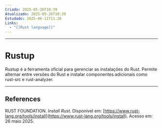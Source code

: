 ```yaml
---
Criado: 2025-05-26T10:39
Atualizado: 2025-05-26T10:39
Estudado: 2025-06-11T11:26
Links:
  - "[[Rust language]]"
---
```

---
# Rustup

Rustup é a ferramenta oficial para gerenciar as instalações do Rust. Permite alternar entre versões do Rust e instalar componentes adicionais como rust-src e rust-analyzer.

---
## References

RUST FOUNDATION. _Install Rust_. Disponível em: [https://www.rust-lang.org/tools/install](https://www.rust-lang.org/tools/install). Acesso em: 26 maio 2025.